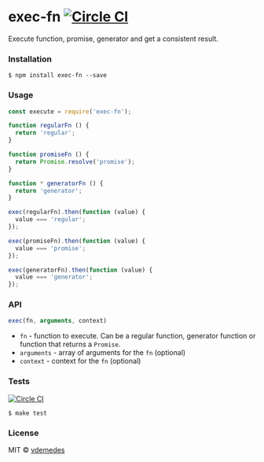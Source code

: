 # exec-fn [![Circle CI](https://circleci.com/gh/vdemedes/exec-fn.svg?style=svg)](https://circleci.com/gh/vdemedes/exec-fn)

Execute function, promise, generator and get a consistent result.


### Installation

```
$ npm install exec-fn --save
```


### Usage

```js
const execute = require('exec-fn');

function regularFn () {
  return 'regular';
}

function promiseFn () {
  return Promise.resolve('promise');
}

function * generatorFn () {
  return 'generator';
}

exec(regularFn).then(function (value) {
  value === 'regular';
});

exec(promiseFn).then(function (value) {
  value === 'promise';
});

exec(generatorFn).then(function (value) {
  value === 'generator';
});
```


### API

```js
exec(fn, arguments, context)
```

- `fn` - function to execute. Can be a regular function, generator function or function that returns a `Promise`.
- `arguments` - array of arguments for the `fn` (optional)
- `context` - context for the `fn` (optional)


### Tests

[![Circle CI](https://circleci.com/gh/vdemedes/exec-fn.svg?style=svg)](https://circleci.com/gh/vdemedes/exec-fn)

```
$ make test
```


### License

MIT © [vdemedes](https://github.com/vdemedes)
